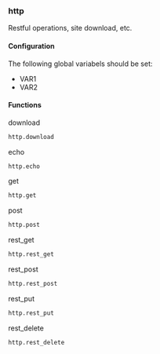 ### http

Restful operations, site download, etc.

#### Configuration

The following global variabels should be set:

* VAR1
* VAR2

#### Functions

download

```bash
http.download
```

echo

```bash
http.echo
```

get

```bash
http.get
```

post

```bash
http.post
```

rest_get

```bash
http.rest_get
```

rest_post

```bash
http.rest_post
```

rest_put

```bash
http.rest_put
```

rest_delete

```bash
http.rest_delete
```
